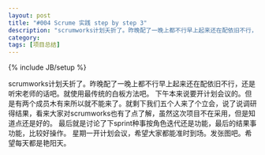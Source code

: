```yaml
---
layout: post
title: "#004 Scrume 实践 step by step 3"
description: "scrumworks计划夭折了。昨晚配了一晚上都不行早上起来还在配依旧不行，还是听宋老师的话吧。就使用最传统的白板方法吧。"
category: 
tags: [项目总结]
---
```

{% include JB/setup %}
<p>
scrumworks计划夭折了。昨晚配了一晚上都不行早上起来还在配依旧不行，还是听宋老师的话吧。就使用最传统的白板方法吧。
下午本来说要开计划会议的。但是有两个成员木有来所以就不能来了。就剩下我们五个人来了个立会，说了说调研得结果，看来大家对scrumworks也有了点了解，虽然这次项目不在采用，但是知道点还是好的。
最后就是讨论了下sprint种事按角色迭代还是功能，最后的结果事功能，比较好操作。
星期一开计划会议，希望大家都能准时到场。发张图吧。希望每天都是艳阳天。</p>

